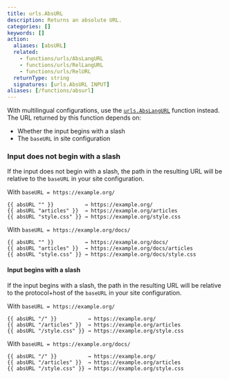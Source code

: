 ```yaml
---
title: urls.AbsURL 
description: Returns an absolute URL.
categories: []
keywords: []
action:
  aliases: [absURL]
  related:
    - functions/urls/AbsLangURL
    - functions/urls/RelLangURL
    - functions/urls/RelURL
  returnType: string
  signatures: [urls.AbsURL INPUT]
aliases: [/functions/absurl]
---
```


With multilingual configurations, use the [`urls.AbsLangURL`] function instead. The URL returned by this function depends on:

- Whether the input begins with a slash
- The `baseURL` in site configuration

### Input does not begin with a slash

If the input does not begin with a slash, the path in the resulting URL will be relative to the `baseURL` in your site configuration.

With `baseURL = https://example.org/`

```go-html-template
{{ absURL "" }}          → https://example.org/
{{ absURL "articles" }}  → https://example.org/articles
{{ absURL "style.css" }} → https://example.org/style.css
```

With `baseURL = https://example.org/docs/`

```go-html-template
{{ absURL "" }}          → https://example.org/docs/
{{ absURL "articles" }}  → https://example.org/docs/articles
{{ absURL "style.css" }} → https://example.org/docs/style.css
```

#### Input begins with a slash

If the input begins with a slash, the path in the resulting URL will be relative to the protocol+host of the `baseURL` in your site configuration.

With `baseURL = https://example.org/`

```go-html-template
{{ absURL "/" }}          → https://example.org/
{{ absURL "/articles" }}  → https://example.org/articles
{{ absURL "/style.css" }} → https://example.org/style.css
```

With `baseURL = https://example.org/docs/`

```go-html-template
{{ absURL "/" }}          → https://example.org/
{{ absURL "/articles" }}  → https://example.org/articles
{{ absURL "/style.css" }} → https://example.org/style.css
```

[`urls.AbsLangURL`]: /functions/urls/abslangurl/
